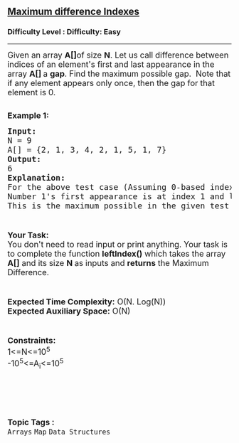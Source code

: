 <h2><a href="https://www.geeksforgeeks.org/problems/maximum-difference-10429/1">Maximum difference Indexes</a></h2><h3>Difficulty Level : Difficulty: Easy</h3><hr><div class="problems_problem_content__Xm_eO"><p><span style="font-size: 18px;">Given an array <strong>A[]</strong>of size <strong>N</strong>. Let us call difference between indices of an element's first and last appearance in the array <strong>A[] </strong>a <strong>gap</strong>. Find the maximum possible gap.&nbsp; Note that if any element appears only once, then the gap for that element is 0.</span><br>&nbsp;</p>
<p><span style="font-size: 18px;"><strong>Example 1:</strong></span></p>
<pre><span style="font-size: 18px;"><strong>Input:</strong>
N = 9
A[] = {2, 1, 3, 4, 2, 1, 5, 1, 7}
<strong>Output:</strong>
6
<strong>Explanation:</strong>
For the above test case (Assuming 0-based indexing): <br>Number 1's first appearance is at index 1 and last appearance is at index 7. This implies gap is 7-1=6
This is the maximum possible in the given test case.</span></pre>
<p>&nbsp;</p>
<p><span style="font-size: 18px;"><strong>Your Task:&nbsp;&nbsp;</strong><br>You don't need to read input or print anything. Your task is to complete the function&nbsp;<strong>leftIndex()</strong>&nbsp;which takes the array <strong>A[]</strong> and its size <strong>N </strong>as inputs and <strong>returns</strong> the Maximum Difference.</span></p>
<p>&nbsp;</p>
<p><span style="font-size: 18px;"><strong>Expected Time Complexity:</strong> O(N. Log(N))<br><strong>Expected Auxiliary Space:</strong> O(N)</span></p>
<p>&nbsp;</p>
<p><span style="font-size: 18px;"><strong>Constraints:</strong><br>1&lt;=N&lt;=10<sup>5</sup><br>-10<sup>5</sup>&lt;=A<sub>i</sub>&lt;=10<sup>5</sup></span></p>
<p>&nbsp;</p>
<p>&nbsp;</p></div><br><p><span style=font-size:18px><strong>Topic Tags : </strong><br><code>Arrays</code>&nbsp;<code>Map</code>&nbsp;<code>Data Structures</code>&nbsp;